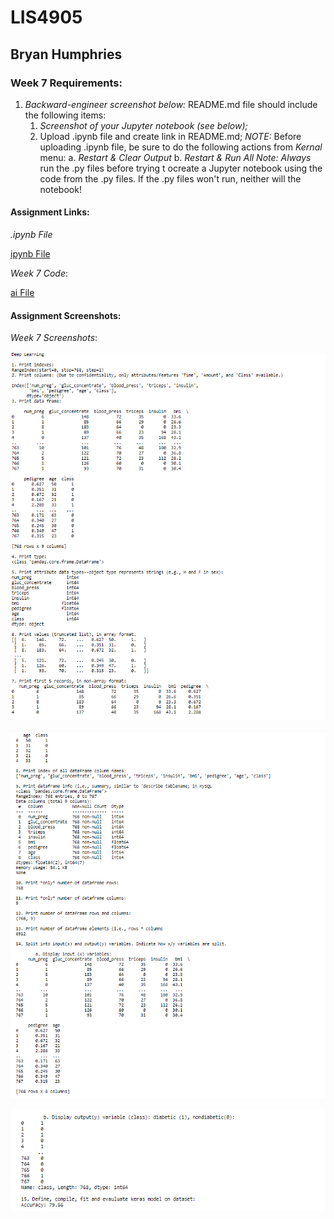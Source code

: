 # LIS4905

## Bryan Humphries

### Week 7 Requirements:

1. *Backward-engineer screenshot below:* README.md file should include the following items:
    1. *Screenshot of your Jupyter notebook (see below);*
    2. Upload .ipynb file and create link in README.md;
        *NOTE:* Before uploading .ipynb file, be sure to do the following actions from *Kernal* menu:
            a. *Restart & Clear Output*
            b. *Restart & Run All*
    *Note: Always* run the .py files before trying t ocreate a Jupyter notebook using the code from the .py files. If the .py files won't run, neither will the notebook!

#### Assignment Links:

*.ipynb File*

[ipynb File](docs/wwek7_assignment.ipynb)

*Week 7 Code*:

[ai File](docs/diabetes_week7.py)


#### Assignment Screenshots:

*Week 7 Screenshots*:

![Week 7 Data](img/img1.png)

![Week 7 Data](img/img2.png)

![Week 7 Data](img/img3.png)